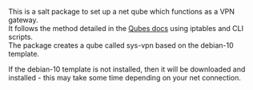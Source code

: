 This is a salt package to set up a net qube which functions as a VPN gateway.  
It follows the method detailed in the [Qubes docs](https://github.com/Qubes-Community/Contents/blob/master/docs/configuration/vpn.md) using iptables and CLI scripts.  
The package creates a qube called sys-vpn based on the debian-10 template.

If the debian-10 template is not installed, then it will be downloaded and installed - this may take some time depending on your net connection.

